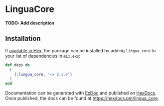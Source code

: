 # LinguaCore

**TODO: Add description**

## Installation

If [available in Hex](https://hex.pm/docs/publish), the package can be installed
by adding `lingua_core` to your list of dependencies in `mix.exs`:

```elixir
def deps do
  [
    {:lingua_core, "~> 0.1.0"}
  ]
end
```

Documentation can be generated with [ExDoc](https://github.com/elixir-lang/ex_doc)
and published on [HexDocs](https://hexdocs.pm). Once published, the docs can
be found at <https://hexdocs.pm/lingua_core>.


